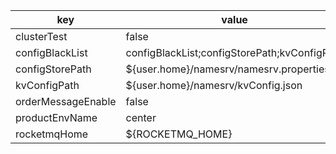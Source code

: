 |key|value|important|
|---|---|---|
|clusterTest|false||
|configBlackList|configBlackList;configStorePath;kvConfigPath||
|configStorePath|${user.home}/namesrv/namesrv.properties||
|kvConfigPath|${user.home}/namesrv/kvConfig.json||
|orderMessageEnable|false||
|productEnvName|center||
|rocketmqHome|${ROCKETMQ_HOME}||
